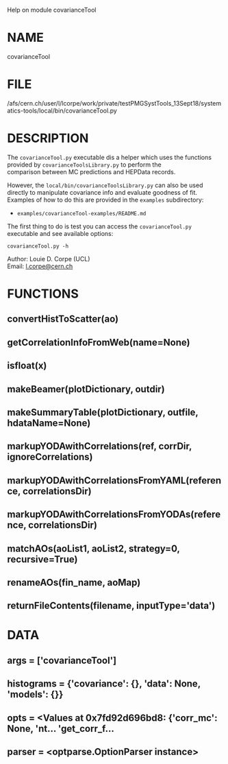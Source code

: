 Help on module covarianceTool

# NAME
covarianceTool

# FILE
/afs/cern.ch/user/l/lcorpe/work/private/testPMGSystTools_13Sept18/systematics-tools/local/bin/covarianceTool.py

# DESCRIPTION
The `covarianceTool.py` executable dis a helper which uses the functions provided by `covarianceToolsLibrary.py` to perform the  
comparison between MC predictions and HEPData records.

However, the `local/bin/covarianceToolsLibrary.py` can also be used directly to manipulate covariance info and evaluate goodness of fit.
Examples of how to do this are provided in the `examples` subdirectory: 
- `examples/covarianceTool-examples/README.md`

The first thing to do is test you can access the `covarianceTool.py` executable and see available options:
```
covarianceTool.py -h
```

Author: Louie D. Corpe (UCL)  
Email: l.corpe@cern.ch

# FUNCTIONS
## convertHistToScatter(ao)

## getCorrelationInfoFromWeb(name=None)

## isfloat(x)

## makeBeamer(plotDictionary, outdir)

## makeSummaryTable(plotDictionary, outfile, hdataName=None)

## markupYODAwithCorrelations(ref, corrDir, ignoreCorrelations)

## markupYODAwithCorrelationsFromYAML(reference, correlationsDir)

## markupYODAwithCorrelationsFromYODAs(reference, correlationsDir)

## matchAOs(aoList1, aoList2, strategy=0, recursive=True)

## renameAOs(fin_name, aoMap)

## returnFileContents(filename, inputType='data')

# DATA
## args = ['covarianceTool']
## histograms = {'covariance': {}, 'data': None, 'models': {}}
## opts = <Values at 0x7fd92d696bd8: {'corr_mc': None, 'nt... 'get_corr_f...
## parser = <optparse.OptionParser instance>


